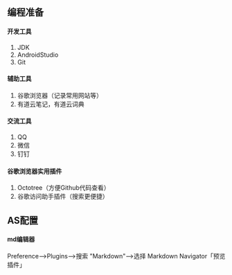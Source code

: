 ## 编程准备 
#### 开发工具
1.  JDK
2.  AndroidStudio
3.  Git

#### 辅助工具
1.  谷歌浏览器（记录常用网站等）
2.  有道云笔记，有道云词典

#### 交流工具
1.  QQ
2.  微信 
3.  钉钉

#### 谷歌浏览器实用插件
1.  Octotree（方便Github代码查看）
2.  谷歌访问助手插件（搜索更便捷）

## AS配置
#### md编辑器
  Preference——>Plugins——>搜索 "Markdown"——>选择 Markdown
  Navigator「预览插件」


